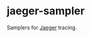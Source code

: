 jaeger-sampler
==============
Samplers for [Jaeger] tracing.

[Jaeger]: https://uber.github.io/jaeger/
